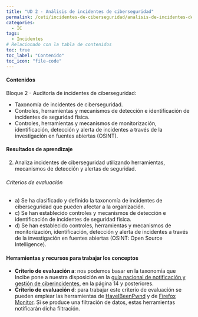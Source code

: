 ```yaml
---
title: "UD 2 - Análisis de incidentes de ciberseguridad"
permalink: /ceti/incidentes-de-ciberseguridad/analisis-de-incidentes-de-ciberseguridad
categories:
  - IC
tags:
  - Incidentes
# Relacionado con la tabla de contenidos
toc: true
toc_label: "Contenido"
toc_icon: "file-code"
---
```


#### Contenidos

Bloque 2 - Auditoría de incidentes de ciberseguridad:

- Taxonomía de incidentes de ciberseguridad.
- Controles, herramientas y mecanismos de detección e identificación de incidentes de seguridad física.
- Controles, herramientas y mecanismos de monitorización, identificación, detección y alerta de incidentes a través de la investigación en fuentes abiertas (OSINT).

#### Resultados de aprendizaje

2. Analiza incidentes de ciberseguridad utilizando herramientas, mecanismos de detección y alertas de seguridad.

###### Criterios de evaluación

- a) Se ha clasificado y definido la taxonomía de incidentes de ciberseguridad que pueden afectar a la organización.
- c) Se han establecido controles y mecanismos de detección e identificación de incidentes de seguridad física.
- d) Se han establecido controles, herramientas y mecanismos de monitorización, identificación, detección y alerta de incidentes a través de la investigación en fuentes abiertas (OSINT: Open Source Intelligence).

#### Herramientas y recursos para trabajar los conceptos

- **Criterio de evaluación a**: nos podemos basar en la taxonomía que Incibe pone a nuestra disposición en la [guía nacional de notificación y gestión de ciberincidentes](https://www.incibe-cert.es/sites/default/files/contenidos/guias/doc/guia_nacional_notificacion_gestion_ciberincidentes.pdf), en la página 14 y posteriores.
- **Criterio de evaluación d**: para trabajar este criterio de evaluación se pueden emplear las herramientas de [HaveIBeenPwnd](https://haveibeenpwned.com/) y de [Firefox Monitor](https://monitor.firefox.com/). Si se produce una filtración de datos, estas herramientas notificarán dicha filtración.
